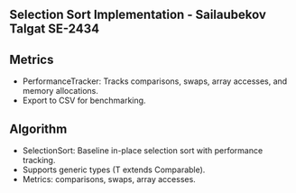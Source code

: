 ## Selection Sort Implementation - Sailaubekov Talgat SE-2434

## Metrics
- PerformanceTracker: Tracks comparisons, swaps, array accesses, and memory allocations.
- Export to CSV for benchmarking.

## Algorithm
- SelectionSort: Baseline in-place selection sort with performance tracking.
- Supports generic types (T extends Comparable<T>).
- Metrics: comparisons, swaps, array accesses.